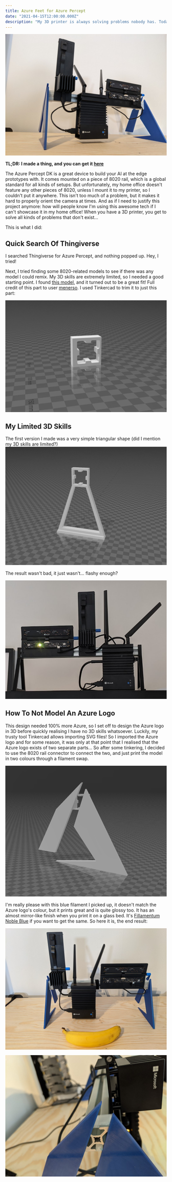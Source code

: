 ```yaml
---
title: Azure Feet for Azure Percept
date: "2021-04-15T12:00:00.000Z"
description: "My 3D printer is always solving problems nobody has. Today: Giving the Azure Percept some feet."
---
```

![Azure Percept on custom feet](./images/azure-percept.jpg "It's like walking on a cloud.")

**TL;DR: I made a thing, and you can get it [here][4]**

The Azure Percept DK is a great device to build your AI at the edge prototypes with. It comes mounted on a piece of 8020 rail, which is a global standard for all kinds of setups. But unfortunately, my home office doesn't feature any other pieces of 8020, unless I mount it to my printer, so I couldn't put it anywhere. This isn't too much of a problem, but it makes it hard to properly orient the camera at times. And as if I need to justify this project anymore: how will people know I'm using this awesome tech if I can't showcase it in my home office! When you have a 3D printer, you get to solve all kinds of problems that don't exist...

This is what I did:

## Quick Search Of Thingiverse
I searched Thingiverse for Azure Percept, and nothing popped up. Hey, I tried! 

Next, I tried finding some 8020-related models to see if there was any model I could remix. My 3D skills are extremely limited, so I needed a good starting point. I found [this model][1], and it turned out to be a great fit! Full credit of this part to user [menerso][2]. I used Tinkercad to trim it to just this part:

![A 3D model that fits on a 8020 rail](./images/8020-mount.png  "Magnificent...")

## My Limited 3D Skills
The first version I made was a very simple triangular shape (did I mention my 3D skills are limited?)
![Functional version](./images/functional.png  "My 8020 pyramid")

The result wasn't bad, it just wasn't... flashy enough?

![Functional version](./images/first-version.png  "I guess you really only need one...")


## How To Not Model An Azure Logo
This design needed 100% more Azure, so I set off to design the Azure logo in 3D before quickly realising I have no 3D skills whatsoever. Luckily, my trusty tool Tinkercad allows importing SVG files! So I imported the Azure logo and for some reason, it was only at that point that I realised that the Azure logo exists of two separate parts... So after some tinkering, I decided to use the 8020 rail connector to connect the two, and just print the model in two colours through a filament swap.

![A 3D model of the end result](./images/more-azure-3d.png "It's perfect to me okay?!")

I'm really please with this blue filament I picked up, it doesn't match the Azure logo's colour, but it prints great and is quite glossy too. It has an almost mirror-like finish when you print it on a glass bed. It's [Fillamentum Noble Blue][3] if you want to get the same. So here it is, the end result:

![Azure Feet for Azure Percept, with a banana](./images/overview.jpg "Banana for scale")

![Closeup to show colour transition](./images/transition.jpg "Smooth!")

[1]: https://www.thingiverse.com/thing:867919
[2]: https://www.thingiverse.com/menerso/designs
[3]: https://shop.fillamentum.com/products/pla-extrafill-nobble-blue
[4]: https://www.thingiverse.com/thing:4828993